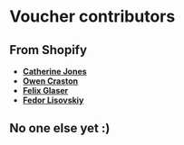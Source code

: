 Voucher contributors
============================================

## From Shopify
* **[Catherine Jones](https://github.com/catherinejones)**
* **[Owen Craston](https://github.com/owencraston)**
* **[Felix Glaser](https://github.com/klautcomputing)**
* **[Fedor Lisovskiy](https://github.com/fedorlis)**

## No one else yet :)
